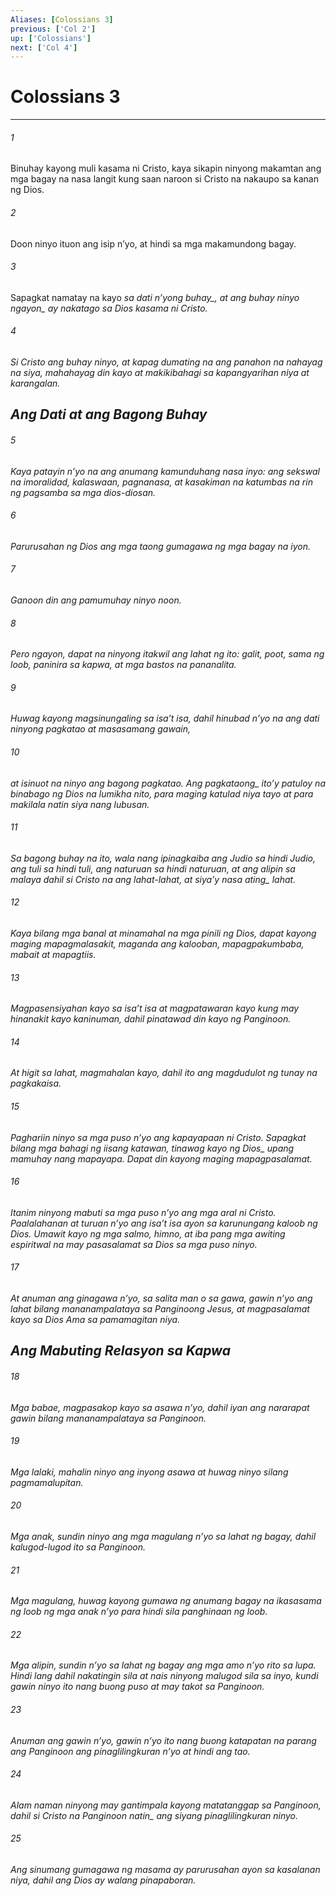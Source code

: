 ```yaml
---
Aliases: [Colossians 3]
previous: ['Col 2']
up: ['Colossians']
next: ['Col 4']
---
```

# Colossians 3

***






















###### 1 










Binuhay kayong muli kasama ni Cristo, kaya sikapin ninyong makamtan ang mga bagay na nasa langit kung saan naroon si Cristo na nakaupo sa kanan ng Dios. 





















###### 2 










Doon ninyo ituon ang isip nʼyo, at hindi sa mga makamundong bagay. 





















###### 3 










Sapagkat namatay na kayo <i class="trans-change">sa dati nʼyong buhay_, at ang buhay ninyo <i class="trans-change">ngayon_ ay nakatago sa Dios kasama ni Cristo. 





















###### 4 










Si Cristo ang buhay ninyo, at kapag dumating na ang panahon na nahayag na siya, mahahayag din kayo at makikibahagi sa kapangyarihan niya at karangalan.

## Ang Dati at ang Bagong Buhay 





















###### 5 










Kaya patayin nʼyo na ang anumang kamunduhang nasa inyo: ang sekswal na imoralidad, kalaswaan, pagnanasa, at kasakiman na katumbas na rin ng pagsamba sa mga dios-diosan. 





















###### 6 










Parurusahan ng Dios ang mga taong gumagawa ng mga bagay na iyon. 





















###### 7 










Ganoon din ang pamumuhay ninyo noon. 





















###### 8 










Pero ngayon, dapat na ninyong itakwil ang lahat ng ito: galit, poot, sama ng loob, paninira sa kapwa, at mga bastos na pananalita. 





















###### 9 










Huwag kayong magsinungaling sa isaʼt isa, dahil hinubad nʼyo na ang dati ninyong pagkatao at masasamang gawain, 





















###### 10 










at isinuot na ninyo ang bagong pagkatao. <i class="trans-change">Ang pagkataong_ itoʼy patuloy na binabago ng Dios na lumikha nito, para maging katulad niya tayo at para makilala natin siya nang lubusan. 





















###### 11 










Sa bagong buhay na ito, wala nang ipinagkaiba ang Judio sa hindi Judio, ang tuli sa hindi tuli, ang naturuan sa hindi naturuan, at ang alipin sa malaya dahil si Cristo na ang lahat-lahat, at siyaʼy nasa <i class="trans-change">ating_ lahat. 





















###### 12 










Kaya bilang mga banal at minamahal na mga pinili ng Dios, dapat kayong maging mapagmalasakit, maganda ang kalooban, mapagpakumbaba, mabait at mapagtiis. 





















###### 13 










Magpasensiyahan kayo sa isaʼt isa at magpatawaran kayo kung may hinanakit kayo kaninuman, dahil pinatawad din kayo ng Panginoon. 





















###### 14 










At higit sa lahat, magmahalan kayo, dahil ito ang magdudulot ng tunay na pagkakaisa. 





















###### 15 










Paghariin ninyo sa mga puso nʼyo ang kapayapaan ni Cristo. Sapagkat bilang mga bahagi ng iisang katawan, tinawag kayo <i class="trans-change">ng Dios_ upang mamuhay nang mapayapa. Dapat din kayong maging mapagpasalamat. 





















###### 16 










Itanim ninyong mabuti sa mga puso nʼyo ang mga aral ni Cristo. Paalalahanan at turuan nʼyo ang isaʼt isa ayon sa karunungang kaloob ng Dios. Umawit kayo ng mga salmo, himno, at iba pang mga awiting espiritwal na may pasasalamat sa Dios sa mga puso ninyo. 





















###### 17 










At anuman ang ginagawa nʼyo, sa salita man o sa gawa, gawin nʼyo ang lahat bilang mananampalataya sa Panginoong Jesus, at magpasalamat kayo sa Dios Ama sa pamamagitan niya.

## Ang Mabuting Relasyon sa Kapwa 





















###### 18 










Mga babae, magpasakop kayo sa asawa nʼyo, dahil iyan ang nararapat gawin bilang mananampalataya sa Panginoon. 





















###### 19 










Mga lalaki, mahalin ninyo ang inyong asawa at huwag ninyo silang pagmamalupitan. 





















###### 20 










Mga anak, sundin ninyo ang mga magulang nʼyo sa lahat ng bagay, dahil kalugod-lugod ito sa Panginoon. 





















###### 21 










Mga magulang, huwag kayong gumawa ng anumang bagay na ikasasama ng loob ng mga anak nʼyo para hindi sila panghinaan ng loob. 





















###### 22 










Mga alipin, sundin nʼyo sa lahat ng bagay ang mga amo nʼyo rito sa lupa. Hindi lang dahil nakatingin sila at nais ninyong malugod sila sa inyo, kundi gawin ninyo ito nang buong puso at may takot sa Panginoon. 





















###### 23 










Anuman ang gawin nʼyo, gawin nʼyo ito nang buong katapatan na parang ang Panginoon ang pinaglilingkuran nʼyo at hindi ang tao. 





















###### 24 










Alam naman ninyong may gantimpala kayong matatanggap sa Panginoon, dahil si Cristo na Panginoon <i class="trans-change">natin_ ang siyang pinaglilingkuran ninyo. 





















###### 25 










Ang sinumang gumagawa ng masama ay parurusahan ayon sa kasalanan niya, dahil ang Dios ay walang pinapaboran.
